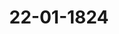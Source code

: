 ---  
schema: default  
title: 22-01-1824  
organization: Team Charlie  
notes: "<p>Description</p><p>Zweite Sitzung.

Geschehen, Frankfurt den 22. Januar 1824.

In Gegenwart

aller in der ersten Sitzung Anwesenden.

</p><p>§.18</p><p>Forderungen an die ehemalige Reichs-Operationscasse.

(24. Sitz. §. 171 v. J. 1823.)

Daiern. Seine Königliche Majestät von Baiern tragen kein Bedenken, Allerhöchstihre

volle Zustimmung zu sämmtlichen Anträgen des am 12. April 1821 (Protokoll der 17.

Sitzung, §. 104) erstatteten Commissionsgutachtens, die Befriedigung der Privatgläubiger

der ehemaligen Reichs-Operationscasse betreffend, erklaͤren zu lassen, mit dem Beisatze jedoch,

daß Allerhöchstdieselben, nach gehöriger Liquidation und Richtigstellung jener Forderungen

in quali et quanto, Sich vorbehalten, den gemäß der Matrikel auf Baiern fallenden

Beitrag vorzugsweise zur Befriedigung derjenigen Gläubiger verwenden zu lassen, welche

Königliche Unterthanen sind.

Würtemberg. Die Königlich-Würtembergische Bundestagsgesandtschaft ist beauf

tragt, über die unterm 12. April 1821 gemachten Anträge der für Begutachtung der Recla

mationen der Privatgläubiger der ehemaligen Reichs-Operationscasse niedergesetzten Com

mission, nachstehende Erklärung abzugeben:

I) Den ersten Antrag der Commission betreffend, « wonach durch den zu fassenden Be

schluß ausgesprochen werden soll, daß ausser den bereits bekannten und bis dahin noch an

gemeldet werdenden Forderungen keine weitern mehr angenommen werden », findet man keinen

Anstand, beizutreten, indem man dabei von der Ansicht ausgeht, daß eines Theils, ausser

den in den Oesterreichischen Verzeichnissen enthaltenen und seit 1816 nach und nach bei

der Bundesversammlung angemeldeten Posten, keine bedeutenden Forderungen ruͤckstäͤndi

werden, andern Theils aber nothwendig eine Grenze derselben gesetzt und ihre Uebersi

geben seyn muß, ehe die Billigkeitsruͤcksichten bemessen werden koͤnnen, welche mar

Seiten des Bundes eintreten lassen will.

II) Eben so findet man den zweiten Antrag, welcher die Herstellung eines Liqui

quali et quanto, nach Anleitung der im Commissionsvortrage entwickelten Grundsätz

trifft, und wonach nur solche Forderungen zur Berücksichtigung für geeignet erkannt

den können, deren rechtliche Begründung als Schuld der Reichs-Operationscasse gen

dargelegt werden kann, durchaus angemessen.

In den Fällen, wo zwar Bescheinigungen für die geschehenen Leistungen von

legitimirt gewesenen Personen vorliegen, diese Bescheinigungen aber nicht ausdrückli

Rechnung der Reichs-Operationscasse ausgestellt sind, dürfte es die Sache der Glä

seyn, den Beweis über die Verwendung der Leistung für die Reichs-Operationsca

führen, wonach alsdann dem rechtlichen Ermessen der aufzustellenden Liquidations

mission das Erkenntniß über den geführten Beweis zu überlassen wäre.

Bei dem Liquidations-Verfahren selbst, dürften folgende Bemerkungen insbesond

berücksichtigen seyn:

1) Da jeder Reichsstand zu vollständiger Ausrüstung und Erhaltung seines C

gents, jeder Kreis aber zu Besorgung aller Bedürfnisse des Kreiscorps verbunden

(Commissionsbericht §. 6), gleichwohl aber Fälle vorkommen, in welchen, wegen ?

lichkeit oder anderer Ursachen, einstweilige Anweisungen auf die Reichs-Operatior

ertheilt wurden (vid. §. 10); so erscheint es als nothwendig, daß bei dem Liquida

Verfahren besonders darauf gesehen werde, daß dergleichen Posten entweder sofort als

welche den betreffenden einzelnen Staaten und Kreisgliedern obliegen, ausgeschieden, oder

zu besonderer Beschlußnahme der Bundesversammlung über die Frage bezeichnet werd

ob die dabei etwa zu treffenden Rücksichten hinreichend, um von einer solchen

weisung zu abstrahiren?

2) wird vorausgesetzt, daß, im Sinne des §. 13 des Commissionsvortrags, nich

überhaupt keine solche (wenn auch gleich bescheinigte) Forderungen hieher gehören, die

durch Befriedigung gemeinsamer Reichsbedürfnisse entstanden, sondern daß insbese

auch diejenigen Forderungen werden ausgeschieden werden, deren Veranlassungen sie

Kriegsschäden darstellen, und in dieser Eigenschaft den betreffenden Gemeinden oder

vinzen zur Last fallen.

3) In so fern zu Anweisungen auf die Reichs-Operationscasse zunächst nur der

mandirende Reichs-General-Feldmarschall autorisirt war, das Reichs-General-K

Commissariat aber, die Rechnung über die Verwendung der Gelder führte, wird es zur Un

terstützung des Liquidations=Verfahrens angemessen seyn, den Kaiserlich=Oesterreichischen Hof

um Mittheilung der Vorschriften zu ersuchen, welche sowohl in Ansehung der zu Anwei

sungen auf die Reichs-Operationscasse etwa noch, ausser dem Oberfeldherrn, legitimirt

gewesenen Personen des Commissäriats, als in Ansehung der Form bestanden, in welcher

Anweisungen und Bescheinigungen einer für Rechnung der Reichs-Operationscasse geschehe

nen Leistung zu ertheilen waren, um volle Glaubwürdigkeit zu haben.

III) So viel den dritten Antrag betrifft, welcher eine Beschränkung der zu befriedigenden

Privatforderungen auf das Capital, mit Ausschluß einer Zinsberechnung, und zwar

a) Bezahlung des vollen Capitalsbetrags, bei Forderungen, welche sich noch in erster

3

Hand befinden;

b) bei abgetretenen Forderungen, die Bezahlung des vom Cessionar vergüteten Werths

beabsichtigt; so tritt die Königliche Bundestagsgesandtschaft demselben, unter Vorausse

tzung gleicher Geneigtheit der übrigen Bundesstaaten und einer vorgängigen

genauen Liquidation der Forderungen, vorläufig bei, behält sich jedoch die definitive

Erklärung ihres allerhöchsten Hofes bis nach genauer Kenntniß der Summe der liquidirten

und qualificirten Forderungen vor.

IV) Den vierten Commissionsantrag wegen der Zahlungs-Modalitäten betreffend, so

hegt die Königlich=Würtembergische Regierung die Ansicht, daß, da in den vorläufigen Be

schlüssen der Bundesversammlung nur eine billige Berücksichtigung dieser Privatforderungen,

aber keineswegs die Anerkennung einer rechtlichen Verbindlichkeit zu Deckung des Deficits

der Reichs=Operationscasse ausgesprochen worden ist, jedem Bundesstaate überlassen werden

möge, nach vorangegangener Liquidation, nur diejenigen Forderungen, in der durch den

Commissionsvortrag angezeigten Art, zu befriedigen, welche seinen eigenen Unterthanen zustehen.

V) Dem, §. 19 des Commissionsvortrags gemachten Antrage, der Aufstellung einer

eigenen Liquidations-Commission, hat die Königliche Gesandtschaft beizustimmen, und dürfte

die Zusammensetzung derselben, wenn man sich darüber nicht sofort vereinigen könnte, einem

weitern Bundestagsbeschlusse vorzubehalten seyn; die Kosten derselben würden nach der Bun

desmatrikel getragen werden müssen, da es sich hierbei von Ausmittlung einer, gegen alle

Bundesglieder gemachten Forderung handelt.

Dänemark, wegen Holstein und Lauenburg Der Königliche Gesandte ist an

gewiesen, den Anträgen des in der 17. Sitzung v. J. 1821 erstatteten Commissionsgut

achtens dahin beizutreten, daß zwar beschlußmäsig von einer im strengen Rechte begründeten

Uebernahme der Forderungen die Rede nicht seyn könne, durch eine zu ernennende Liqui

dations=Comniission dennoch ein Liquidum festgestellt, und hierüber Bericht an die hohe

Versammlung erstattet werde, worauf in Hinsicht der Modalitäten der Zahlung w

Abstimmungen erfolgen würden.

Braunschweig und Nassau: tritt der Königlich-Hannöverischen Abstimmur

der 24. Sitzung vom 11. Dec. 1823, §. 171, bei.

Hohenzollern, Liechtenstein, Reuß, Schaumburg-Lippe, Lippe

Waldeck. In Betreff der Forderungen an die ehemalige Reichs-Operationscasse,

meine Durchlauchtigsten Committenten, unter Beziehung auf Ihr im Jahre 1820 (S.

abgegebenes Votum, dem Commissionsantrage (1821 §. 104) in so fern bei, als man,

einer noch vorzunehmenden genaueren Aussonderung der Forderungen, nur solche zu

billigen Entschädigung geeignet erkennet, welche als wirkliche Schulden der Reichs-Op

onscasse unwidersprochen werden anerkannt werden, so daß also sodann erst zur defin

Beschliessung vorzuschreiten wäre, da die Resultate jener Ausscheidung nach Ursprung

Beschaffenheit der einzelnen Forderungen die weitere Anleitung für die Concurrenz zu

Entschädigung geben werden.

Als eine Abfindung der Gläubiger ex aequo et bono glaubt man aber es nich

trachten zu können, daß ihnen das volle Capital zu bezahlen, und nur ihre Verzichtlei

auf die Zinsen anzunehmen sey; und werden meine Durchlauchtigsten Fürsten Sich nur

dann, wenn das Capital selbst ad liquidum gebracht und demnächst sein Betrag bede

herabgesetzt worden ist, zu einem Zahlungsbeitrage verstehen.

Hinsichtlich der von der Commission vorgeschlagenen Modalitäten zur Erleichte

der Zahlung, halten es meine Durchlauchtigsten Committenten, unter Voraussetzung

genauen Liquidation und sorgfältigen Ausscheidung jener Forderungen, welche sich wir

nach Maaßgabe ihrer Begründung, zur Zahlung nach der Matrikel eignen, für sehrz

mäsig, daß die Befriedigung der Forderungen nicht auf einmal beliebt, sondern auf me

Termine, und zwar auf wenigstens drei, in einem Zeitraum von fünf Jahren zu ver

lende Raten, angeordnet werden möchte.

</p><p>§.19</p><p>Gesuche mehrerer bei der Regulirung der Angelegenheiten des au

lösten Königreichs Westphalen betheiligten Personen betr.

(23. Sitz. §. 164 v. J. 1823.)

Der Königlich=Sächsische Bundestagsgesandte, Herr von Carlon

erstattet folgenden Vortrag über die Gesuche mehrerer bei Regulirung der Angelegenh

des aufgelösten Königreichs Westphalen betheiligten Personen.

Seit dem Jahre 1819 sind bei der hohen Bundesversammlung Reclamationen mehre

rer bei Regulirung der Angelegenheiten des aufgelösten Königreichs Westphalen betheiligten

Personen eingegangen, welche bisher darum nicht in Vortrag gebracht werden konnten, weil

zuvörderst ein allgemeiner Gesichtspunct festgestellt werden mußte, wonach dergleichen An

sprüche zu beurtheilen waren.

Der Bundesbeschluß in der 23. Sitzung vom 4. December 1823 (§. 164 des Prot.)

hat diesem Hindernisse abgeholfen.

Indem nun obige Reclamationen jetzt in Vortrag gebracht werden, wird es zum

Zwecke ausreichend seyn, nur summarisch anzugeben, was selbige betreffen und in ihnen gebe

ten worden sey.

1) Reclamation des Generalmajors von Uslar, Num. 14 des Einr. Prot.

von 1819.

Der Generalmajor von Uslar in Brüssel, aus Hildesheim gebürtig, trat 1780 in Hol

ländische Kriegsdienste und stieg daselbst 1805 bis zu der Stelle eines Brigadiers. 1808

wurde er, zufolge einer zwischen Westphalen und Holland geschlossenen Convention, durch

einen, die Vermögensconfiscation androhenden, öffentlichen Aufruf genöthigt, in Westphäli

sche Dienste zu treten. Hier erhielt er die Stelle eines Generalmajors; allein schon nach

13 Monaten wurde er auf Ansuchen mit 2400 Franken Pension entlassen.

Seit der Auflösung des Königreichs Westphalen wurde diese Pension nicht mehr be

zahlt. Sein Gesuch bei der Königlich-Niederländischen Regierung um Wiederanstellung,

blieb unbeantwortet, und sein eben da angebrachtes Gesuch um Erneuerung seiner Pension,

wurde, weil er seit 1808 in auswärtigem Dienst gewesen sey, abgewiesen.

Nun glaubte er, sich dahin wenden zu müssen, wo er zuletzt gedient und die Pen

sion erhalten habe. Da aber dieser Staat jetzt unter Mehrere getheilt ist, so bat er die

hohe Bundesversammlung: « auszumitteln, ob er gerechten Anspruch auf die Erneuerung sei

ner verlornen Pension habe und durch welchen Deutschen Staat deren Auszahlung zu ge

nehmigen sey?»

2) Reclamation des vormaligen Westphälischen Staatsraths-Auditor

Müller, Num. 69 des Einr. Prot. v. 1820 u. 33 v. 1821.

Der Staatsraths=Auditor Müller, zu Aerzen bei Pyrmont, wurde 1812 als Cassier

des Ordens der Westphälischen Krone mit 5000 Franken Gehalt angestellt, versah auch

diese Stelle und bezog seinen Gehalt bis zur Auflösung des Königreichs Westphalen.

Von den drei Ordensbeamten wurde einer im Königlich-Hannöverischen, und der an

dere, im Kurhessischen Dienste angestellt; der Reclamant suchte also bei der Koͤniglich

Preussischen Regierung um Anstellung und Auszahlung seines vorherigen Gehalts, von

der Sistirung desselben, als Wartegeld an.

Dieses Gesuch hielt er darum für begründet, weil jeder der beiden übrigen bethei

Staaten schon einen Ordensbeamten übernommen habe, zwei Drittheile der Orde

künfte aus jetzt Preussischen Provinzen bezogen worden, und überhaupt zwei Dritthei

Königreichs Westphalen an Preussen gekommen seyen. Allein, er wurde wiederholt m

nem Anstellungsgesuche, weil Andere mehr Anspruch auf Anstellung hätten, abgew

und mit dem Gesuche um Zahlung seines vorigen Gehalts, auf die künftige Regulirun

Westphälischen Angelegenheiten zwischen den betheiligten Staaten verwiesen.

Daher bat er die hohe Bundesversammlung: « eine Ausgleichung auf gütlichem

zu versuchen, und wenn diese ohne Erfolg bleibe, auch Preussen sich nicht allein für

dig erklären sollte, nach der Bestimmung des 30. Art. der Wiener Schlußacte, die

scheidung durch ein Austrägalgericht zu veranlassen».

3) Reclamation des Handelshauses Finkenstein und Comp. in P

heim, Num. 82 des Einr. Prot. von 1821, 134 von 1822 u. 92 von 1

Das Handelshaus Finkenstein und Comp. zu Pforzheim schloß unterm 1. Juli

mit der Königlich-Westphälischen Pulver- und Salpeter-Direction in Cassel einen Con

wonach dasselbe übernahm, 400 metrische Centner doppelt geläuterten Salpeter in

gleichen Quantitäten, am 1. September, 1. October, 1. November und 1. Dece

1813, kostenfrei zu liefern, dagegen aber versprochen wurde, den Centner mit 285 Fr

zu bezahlen und die Zahlung jeder Lieferung, drei Monate nach dem Empfange, :

Procent gesetzlichem Abzuge baar zu leisten. Hierauf wurden im September und O

549 Kiliogramm einfach geläuterter und 21,022 Kiliogramm doppelt geläuterter Sa

in Cassel abgeliefert, jedoch bei der bald nachher erfolgten Auflösung des Königreichs

phalen nicht bezahlt. Da indessen von jener Lieferung 17,034 Kiliogramm doppelt

terter Salpeter in den wieder an Hannover gekommenen Harzbergwerken zu Sprengp

verwendet worden waren, so leistete die Königlich-Hannöverische Regierung dafür die

zahlung sammt Zinsen. Der Rest, an 3,988 Kiliogramm doppelt und 549 Kiliogi

einfach geläuterter Salpeter, 12,628 Franken 50 Cent. am Werth, war in Cassel zu

geblieben, und als die Reclamanten bei der Kurhessischen Regierung baten, selbigen z

zahlen oder zurückzugeben, so wurde ihnen solches wiederholt abgeschlagen, auch ers

auf eine Verwendung des Großherzoglich-Badischen Ministerii eine ablehnende Antr

indem die Reclamanten sich entweder bei einer etwaigen Auseinandersetzung des Wes

lischen Schuldenwesens melden, oder an die mit ihnen contrahirende Behörde we

könnten.

Die Reclamanten begründen ihr Anführen durch beglaubte Abschriften der betreffenden

Urkunden, bemerken, daß ein Theil jenes Salpeters auf Kurhessische Rechnung wieder ver

kauft worden sey, und bitten die hohe Bundesversammlung: ' die verfassungsmäsige Ver

mittlung dahin eintreten zu lassen, daß die Kurhessische Regierung zur Bezahlung ih

rer, 3215 Rthlr. 14 Gr. in schwerem Gelde betragende Forderung, nebst Verzugszin

sen vom 1. December 1813 an, vermocht, oder wenigstens die Bestimmung, welcher

der betheiligten Staaten selbige leisten müsse, gütlich getroffen, äussersten Falls aber eine

Entschädigung durch ein Austrägalgericht eingeleitet werde».

4) Reclamation des vormaligen Königlich-Westphälischen Rotars

Wisliceny, Num. 36 u. 88 des Einr. Prot. von 1821.

Der Land= und Stadtgerichts=Secretär Wisliceny in Nordhausen führt an: Durch

ein Gesetz vom 17. Februar 1809, sey im Königreiche Westphalen das Notariatsinstitut

begründet und sowohl in diesem, als in einem fernern Gesetze vom 2. März 1812 fest

gesetzt worden, däß die Notarien dem Staate eine Caution, theils mit Grundstücken,

theils mit dazu geeigneten Papieren, theils mit baarem Gelde, welches an die Reichsschul

den=Tilgungscasse abzuliefern sey, zu 4 und resp. 5 pCt. zinsbar zu bestellen, jedoch diese

Caution mit dem Aufhören des Notariatsamtes, gegen Ablieferung der Notariatsregister und

Repertorien, zurück zu empfangen hätten.

Nach Auflösung des Königreichs Westphalen sey jenes Institut wieder aufgehoben und

die Ablieferung der öffentlichen Scripturen der Notarien verfügt worden. Diejenigen,

welche ihre Caution in Grundstücken bestellt hätten, seyen von der Cautionslast befreit

worden, denen aber, welche Papiere oder Baarschaft eingesetzt hätten, habe man bisher ihre

Caution weder zurückgegeben, noch verzinst.

Er sey im Canton Lamspringe, in dem Fürstenthume Hildesheim, als Notar ange

stellt gewesen, habe, zufolge Cautionsdocuments vom 1. März 1813, 1000 Franken Amts

caution zu 5 Procent zinsbar an den Staatsschatz bestellt, seine Notariatsregister und

Repertorien an die Königlich-Hannöverische Behörde ausgeliefert, jedoch seine Caution

und deren Zinsen vom 1. Januar 1813 nicht erhalten, und die Königlich-Hannöverische

Regierung habe sich auf deren Zahlung bis jetzt nicht eingelassen.

Er bat demnach die hohe Bundesversammlung um Verwendung zu Erlangung sei

nes Rechts.

Der Reclamant glaubt, daß hier der 29. Art. der Wiener Schlußacte eintrete, und

wegen der von der Königlich-Hannöverischen Regierung gehemmten Rechtspflege einzuschreiten

sey, hat aber nicht bemerkt, daß von seiner Seite bereits ein Schritt geschehen sey, um

seine Befriedigung auf dem administrativen oder rechtlichen Wege zu erlangen.

5) Reclamation des vormaligen Königlich-Westphälischen Not

Rohrmann, Num 32 und 128 des Einr. Prot. von 1822.

Rohrmann, aus Mainz, Licentiat der Rechte, seit 1805 Advocat in Kurhessen

jetzt Fürstlich=Löwenstein=Rosenbergischer Amtsactuar, in Kleinheubach, war Westphäli

Cantonsnotar in Amöneburg, später in Neustadt, im Districte Marburg, und hatt

dieser Eigenschaft an den Westphälischen Staatsschatz eine baare Caution von 750 Fr

5 Procent zinsbar bestellt.

Da er nach Auflösung des Königreichs Westphalen seine Notariatstelle verlor, so

er bei der Kurfürstlich=Hessischen Regierung um anderweite Anstellung und Rückgabe si

Caution, konnte aber dazu nicht gelangen. Nun bat er bereits 1818 die hohe Bur

versammlung, Seine Königliche Hoheit den Kurfürsten zu vermögen, daß er ihm

Caution, nebst den seit dem Juli 1813 davon rückständigen Zinsen, salvo regressu co

quemcunque, auszahlen lasse.

Bei dem damaligen Vortrage seiner Reclamation, in der 29. Sitzung vom 12. Al

1819, §. 179, wurde von dem Gesichtspuncte ausgegangen, daß, da die Caution dem ?

phälischen Staate geleistet und in den Staatsschatz gezahlt worden sey, in Fällen, wi

Rückzahlung überhaupt verlangt werden dürfe, nicht ein einzelner der Staaten, welcher

vinzen des ehemaligen Königreichs Westphalen besitze, sondern vielmehr alle diese Ste

in Anspruch zu nehmen seyen. Daher wurde beschlossen, die gegen Seine Königliche Hr

den Kurfürsten von Hessen, erhobene Beschwerde abzuweisen, dagegen aber die vier be

ligten Regierungen zu ersuchen, auch die Forderungen der Westphälischen Cautionärs

gleichen und reguliren zu lassen.

Späterhin wiederholte Rohrmann bei dieser hohen Versammlung sein Gesuch um?

zahlung seiner Caution sammt Zinsen, und bat zugleich, sich für seine anderweite

messene Anstellung in Kurhessen, namentlich als Justizbeamter, zu verwenden.

6) Reclamation des Postdirectors Menneke, Rum. 73 von 1823.

Menneke, aus Hildesheim, jetzt in Heiligenstadt, führt an: Er sey als Preussi

Staatsdiener, in Folge des Tilsiter Friedens, an Westphalen gekommen und hier zuletzt 1

Postdirector in Hersfeld geworden. Im zweiten Quartale 1814 habe die Kurhessische

gierung ihn, als einen Nichteingebohrnen, entlassen, er sey daher dienstlos in sein Vater

Hildesheim zurückgekehrt und habe hier, durch Verwendung der Königlich-Preussischen

gierung, von der Königlich-Hannöverischen, anfangs 500 Rthlr. Unterstützung und na

600 Rthlr. Pension erhalten.

Nach einer vom Herrn Staatscanzler Fürsten von Hardenberg 1819 ihm erthe

Resolution, sey die Kurhessische Regierung verbunden, ihn für seine entzogene Stelle,

Zurechnung der von Hannover bewilligten Pension, zu entschädigen, allein seine Gesuche

bei dieser Regierung seyen ohne Erfolg geblieben. Seine dießfallsige Entschädigungsforderung

berechnet er speciell auf 233 Rthlr. 8 Gr. jährlich.

Ferner führt er an: Er habe dem Westphälischen Staate 3,000 Fr. Dienstcaution

in einer damals Westphälischen, vordem Preussischen Staatsobligation lit. F. 108 bestellt.

Diese Obligation habe sich im Deposito der Präfectur Marburg befunden und sey an die

Kurhessische General-Postinspection in Cassel abgeliefert worden, welche deren Umschreibung

in einen Königlich-Preussischen Staatsschuldschein bewirkt habe. Obige Caution und die

seit 1812 davon rückständigen Zinsen, habe er, aller Solicitationen ungeachtet, noch nicht

zurückerhalten können. Auf sein bei der Königlich-Preussischen Regierung angebrachtes Ge

such um Verwendung bei der Kurhessischen, sey er bereits im September 1822 beschieden

worden, daß zuvörderst das Resultat der commissarischen Verhandlungen wegen Regulirung

der Ansprüche an das Königreich Westphalen abzuwarten sey.

Der Reclamant bittet die hohe Bundesversammlung, die endliche gerechte Erledigung

seiner Ansprüche zu bewirken.

Gutachten.

Alle obige Reclamationen betreffen Ansprüche auf Wiederanstellung im Staatsdienste,

Rückgabe bestellter Cautionen, oder Leistung contractmäsiger Zahlungen, welche von dem

aufgelösten Königreiche Westphalen herrühren, gehören also in die Classe derer, worüber

in der 23. Sitzung vom 4. December 1823, §. 164, bereits ein Beschluß gefaßt worden ist.

Dieser Beschluß lautet:

« Die Angelegenheit der Gläubiger des Westphälischen Staatsschatzes, und der von der

-Westphälischen Regierung contrahirten Staatsschuld, ferner derjenigen, welche dieser Regierung

-Cautionen geleistet haben, und derer, welche auf Versorgung oder Pension Anspruch haben,

sist in ihrer dermaligen Lage zu einer auf den 29. Art. der Wiener Schlußacte zu begrün

sdenden Einwirkung der Bundesversammlung nicht geeignet; indeß unterläßt die Bundesver

esammlung nicht, durch die betreffenden Gesandtschaften die betheiligten Regierungen zur

a möglichsten Beschleunigung der Verhandlungen der für diesen Zweck in Berlin vereinigten

« Commission vertrauenspoll einzuladen ».

Der Referent hat also jetzt dahin anzutragen:

1) daß die Reclamanten auf diesen Beschluß verwiesen werden, und

2) daß daher selbiger, dem Generalmajor von Uslar, in Brüssel, dem hiesigen Rechts

anwalt Dr. Hiepe, für den vormaligen Westphälischen Staatsraths-Auditor Müller, in

Aerzen bei Pyrmont, dem hiesigen Rechtsanwalt Dr. Ehrmann, für das Handelshaus

Finkenstein und Comp. in Pforzheim, dem Land- und Stadtgerichts-Secretär Wislicen

Rordhausen, dem hiesigen Handelsmann Bodmon, für den Amtsactuar Rohrmani

Kleinheubach, und dem vormaligen Westphälischen Postdirector Menneke, in Heiligen

zur Nachachtung abschriftlich zugefertigt werde.

Hierauf wurde, unter einhelliger Zustimmung zu dem Gutachten und Antrage des

tragenden Herrn Gesandten

-beschlossen:

1) daß die Reclamanten auf den in der 23. Sitzung vom 4. December 1823, §.

gefaßten Beschluß verwiesen werden, und

2) daß daher selbiger jedem der Reclamanten, entweder durch seinen hier bes.

Anwalt, oder jenen, welche keinen benannt hätten, durch die betreffende Bundestagsge

schaft, welche um gefaͤllige Uebernahme dessen ersucht werde, zur Nachachtung abschi

zuzufertigen sey.

</p><p>§.20</p><p>Gesuch der Kurhessischen Posthalter Dickmeyer, Werpup und Beckm

in Alverdissen, um Bezahlung rückständiger Postfuhrgelder.

Ebenderselbe trägt das Gesuch der Kurhessischen Posthalter Dickmeyer, X

und Beckmann, in Alverdissen, um Bezahlung rückständiger Postfuhrgelder vor (Einr.

Num. 8 v. J. 1819 und 23 v. J. 1821), und äussert, nach vollständig mitgetheiltem I

dieser Reclamation, sein Gutachten dahin:

Die Rückstandsforderung der Reclamanten zerfällt in zwei, nach ganz verschi

rechtlichen Gesichtspuncten zu beurtheilende Theile

1) in denjenigen, welcher vor der Auflösung des Königreichs Westphalen, und

2) in den, welcher seit der Auflösung desselben erwachsen ist.

1) Jener Theil begründet einen Anspruch an den aufgelösten Staat, dessen Land

unter die Königlich-Preussische, Königlich-Hannöverische, Kurhessische und Herz

Braunschweigische Regierung getheilt sind.

Nach der Erklärung der Königlich-Preussischen Gesandtschaft in der 23. Sitzung

4. December 1823 (§. 164 des Protokolls), ist bereits seit dem Juni 1821 eine in Berl

sammelte Commission der betheiligten Regierungen beschäftigt, die den verschiedenen L

theilen dieses vormaligen Reichs gemeinschaftlichen Interessen zu sondern und zu regulirei

von selbiger zu erwarten, daß sie nicht nur die Grundsätze der gemeinschaftlichen ?

andersetzung feststellen und die Wege, wie solche in Beziehung auf die einzelnen F.

Ausführung zu bringen seyen, verabreden, sondern auch eine Vereinigung darüber, welche

Gattungen der Reclamationen überhaupt zu berücksichtigen und auf welche Weise letztere

zu befriedigen seyn möchten, vermitteln werde.

Da nun vorauszusehen ist, daß hierbei auch diejenige Classe der Forderungen an das

Königreich Westphalen werde berücksichtigt werden, zu welchen die während der West

phälischen Regierung erwachsene Rückstandsforderung der dermaligen Reclamanten gehört,

und die hohe Bundesversammlung erst neuerlich, mittelst Beschlusses in eben dieser Sitzung,

die betheiligten Regierungen durch ihre Gesandtschaften zu möglichster Beschleunigung der

Verhandlungen der Commission eingeladen hat; so dürfte für jetzt der Erfolg dieser Ver

handlungen abzuwarten seyn.

2) Anders verhält es sich dagegen mit demjenigen Theile der Rückstandsforderung, welcher

erst seit der Auflösung des Königreichs Westphalen erwuchs. Mit dem im October und

November 1813 erfolgten Eindringen der gegen Frankreich fechtenden Heere in die zu dem

Westphälischen Reiche gehörigen Provinzen, erlosch selbiges allmählig, indem diese Pro

vinzen, so wie sie erobert wurden, derjenigen Regierung wieder zufielen, welche sie vorhin

besessen hatte.

Der Postdienst also, welchen die Reclamanten leisteten, seit Hameln erobert wurde,

wurde nicht mehr der Westphälischen Regierung, sondern denjenigen geleistet, welche seitdem

und bis Ende Januar 1814 die Vortheile des von Hameln über Alverdissen gehenden

Bielefelder Postcourses genossen.

Welche Regierungen dieß seyen? schien bisher zweifelhaft. Die Reclamanten haben sich

zu Erlangung ihres Rückstandes an die Königlich-Preussische, Königlich-Hannöverische,

und Kurfürstlich=Hessische gewendet, keine hat die Verität desselben bezweifelt, aber auch

keine sich zu dessen Bezahlung für verbunden erachtet, vielmehr wurden die Reclamanten

damit noch an eine vierte Regierung, die Fürstlich-Lippe-Detmoldische, als die ihres Landes,

verwiesen.

Hier tritt also der Fall des 30. Art. der Wiener Schlußacte ein, wo die hohe Bun

desversammlung eine Ausgleichung zu versuchen und nach Befinden die rechtliche Entscheidung

der streitigen Vorfrage durch eine Austrägalinstanz zu veranlassen haben würde.

Da jedoch ungewiß ist, theils, ob durch die an obige höchste Regierungen gerichteten

Gesuche der Reclamanten die Bewandniß des Anspruchs in ihr gehöriges Licht gesetzt worden

sey, theils, welche Regierungen es seyen, die, weil sie die Vortheile des Bielefelder Post

courses über Hameln seit der Auflösung des Königreichs Westphalen bis zu Ende des

Januar 1814 genossen haben, hier als betheiligt angesehen werden können? übrigens der

geringe Betrag der Rückstandsforderung auf diese Zeit hoffen läßt, daß deren Befriedigung

vielleicht erfolgen werde, ohne erst ein Verfahren nach jenem Artikel der Schlußa

veranlassen; so scheint angemessen, sich zuvörderst die nöthige Auskunft von dem Kön

Hannöverischen Gouvernement, als Besitzer von Hameln, zu erbitten.

Der Referent trägt daher dahin an:

1) die Reclamanten zu bescheiden, daß wegen deßjenigen Theils ihrer Rückst

forderung, welcher vor der Auflösung des Königreichs Westphalen erwachsen ist, fü

das Resultat der in Berlin gepflogenen commissarischen Verhandlungen über die Regul

der den verschiedenen Landestheilen dieses aufgelösten Reichs gemeinschaftlichen Int

abzuwarten sey;

2) den Königlich-Hannöverischen Herrn Bundestagsgesandten zu ersuchen, daß ei

allerhöchste Regierung von der Bewandniß der Rückstandsforderung der Reclamanten

den von ihnen seit der Auflösung des Königreichs Westphalen bis zu Ende Januar

auf den Stationen Hameln und Alverdissen geleisteten Postdienst, in Kenntniß setze

darüber Auskunft sich erbitte und mittheile, welche Regierungen in dieser Zeit die Vo

des über Hameln und Alverdissen gegangenen Bielefelder Postcourses genossen haben

3) von dem gefaßten Beschlusse dem Bevollmächtigten der Reclamanten, Pr

Dr. Herling allhier, Nachricht zu geben.

Hierauf wurde, nach dem Antrage des Herrn Referenten,

beschlossen:

1) den Reclamanten zu eröffnen, daß wegen deßjenigen Theils ihrer Rückstande

rung, welcher vor der Auflösung des Königreichs Westphalen erwachsen ist, für jet

Resultat der in Berlin gepflogenen commissarischen Verhandlungen über die Regu

der den verschiedenen Landestheilen dieses aufgelösten Staates gemeinschaftlichen Int

abzuwarten sey

2) den Königlich-Hannöverischen Herrn Bundestagsgesandten zu ersuchen, daß ei

allerhöchste Regierung von der Bewandniß der Rückstandsforderung der Reclamanten

den von ihnen seit der Auflösung des Königreichs Westphalen bis zu Ende Januar

auf den Stationen Hameln und Alverdissen geleisteten Postdienst, in Kenntniß setze

darüber Auskunft sich erbitte und mittheile, welche Regierungen in dieser Zeit die Vo

des über Hameln und Alverdissen gegangenen Bielefelder Postcourses genossen haben

3) von diesem Beschlusse dem Bevollmächtigten der Reclamanten, Professor Dr. H

allhier, Nachricht zu geben.

</p><p>§.21</p><p>Forderung des Mayer Auerbach in Carlsruhe, wegen dem vormaligen

General=Gouvernement Frankfurt gelieferter Gewehre.

Derselbe Herr Gesandte erstattet Vortrag auf die (Zahl 32 des Einreichungs

Protokolls von 1823 angeführte) Eingabe des Mayer Auerbach zu Carlsruhe, in Betreff

einer Forderung für die im Jahre 1814 dem vormaligen General-Gouvernement Frankfurt

gelieferte Gewehre, worin derselbe, auf den Grund des Artikels 30 der Wiener Schlußacte,

bittet:

die hohe Bundesversammlung möge den Zusammentritt der früher zur Auseinander

setzung der Verhältnisse des vormaligen Großherzogthums Frankfurt bestandenen Com

mission gesetzmäsig anordnen, und sodann gerechtest bestimmen, daß seine Forderung

mit 2,376 Fl. 30 Kr. sammt laufenden 6% Zinsen, vom Tage der entstandenen

Forderung an, in Bälde bezahlt werde.

Nachdem der Herr Referent den Inhalt dieser Vorstellung mitgetheilt hatte, äusserte

derselbe sein Gutachten dahin:

Der Reclamant habe nicht beigebracht, daß er wirklich eine Rückstandsforderung habe,

denn der zu Begründung derselben eingereichte Contract besage nur, daß und unter welchen

Bedingungen eine Lieferung habe statt finden sollen, nicht aber, daß sie wirklich statt ge

funden habe, und daß bei Bezahlung derselben ein Rückstand verblieben sey.

Eben so sey noch zweifelhaft, gegen wen eigentlich die Forderung jetzt geltend ge

macht werde? ob gegen diejenigen Regierungen, welche die Schulden des im Jahre 1814

bestandenen General=Gouvernements Frankfurt, auf dessen Anordnung der Contract geschlossen

worden, gemeinschaftlich zu vertreten hätten, oder gegen die Inhaber der das vormalige

Großherzogthum Frankfurt constituirenden Lande, welche zu Auseinandersetzung der Ange

legenheiten dieses aufgelösten Staates eine gemeinschaftliche Commission bestellt, oder aus

schliessend gegen die freie Stadt Frankfurt, welche in der über die Cession der Forderung an

den jetzigen Reclamanten ausgestellten Urkunde als die alleinige Schuldnerin benannt werde?

Da indeß der Reclamant selbst seine Forderung als eine solche betrachte, deren Be

friedigung durch Hülfe der zur Auseinandersetzung der Verhältnisse des vormaligen Groß

herzogthums Frankfurt bestellten Commission zu erwarten sey, hierbei von der unrichtigen

Voraussetzung ausgehe, daß diese Commission nicht mehr bestehe, und daher sein Gesuch

dahin richte, deren Wiederzusammentritt zu veranlassen; so trage der Referent dahin an

selbigen zu bescheiden, daß obige Commission noch hier in Wirksamkeit sey und er sich daher

wegen seiner Forderung ferner an dieselbe zu wenden habe.

Hierauf wurde, unter allgemeiner Zustimmung zu dem Antrage des Herrn Ref

beschlossen:

daß, da die zur Ausgleichung der Central-Lasten des vormaligen Großherzo

Frankfurt niedergesetzte Commission in Wirksamkeit sey, der Reclamant sich mit sein

derung vordersamst noch an dieselbe zu wenden habe.



</p><p>§.22</p><p>Vortrag der am 9. Mai 1822 gewählten Eingaben-Commission übe

bis zum 12. Juli 1823 fortgesetzte Geschäftsführung.

(12. Sitz. §. 84 v. J. 1823.)

Die am 9. Mai 1822 gewählte und am 5. Mai 1823 ergänzte Bundestags

mission zum Vortrage der Privateingaben trägt vor:

Sie habe, der am 19. April 1819 angenommenen Geschäftsordnung für die Bund

Commissionen §. 2. 4. gemäß, bereits am 5. Mai 1823 (§. 84) über ihre Geschäftsf

bis zum 1. ej. Rechenschaft abgelegt, und setze selbige nunmehr bis zum heutigen Tag

Sie überreiche daher ihr Vortragsverzeichniß, woraus sich ergebe,

daß am 1. Mai 1823, 54 Vortragsrückstände vorhanden gewesen;

daß seitdem 24 neue Sachen an selbige abgegeben worden seyen;

daß von diesen 78 ältern und neuern Sachen, 62 bis heute vorgetragen, und

daß mithin 16 noch nicht in Vortrag gebracht worden seyen.

Von diesen 16 Sachen seyen bereits 7, welche die Reclamationen der Rüpf

Erben und des ehemaligen Mainzer Domcapitels beträfen, von der Commission be

und in Umlauf gesetzt worden, bei den übrigen 9 aber hätten bisher dem Vortrage noch

dere, der hohen Versammlung speciell angezeigte Hindernisse entgegen gestanden.

Das übergebene Verzeichniß wurde diesem Protokolle unter Zahl 2 beigefügt und

Druck loco dictaturae beschlossen.



</p><p>§.23</p><p>Entschädigung und Remuneration des K. K. Rechnungsofficial §

für Reiseauslagen und Bemühungen bei einem die reichskan

gerichtliche Sustentationscasse betreffenden Auftrage in We

im Jahre 1818.

(6. Sitz. §. 22. 7. Sitz. §. 29. 9. Sitz. §. 37. 14. Sitz. §. 71 v. J. 1818.)

Der Königlich=Sächsische Bundestagsgesandte, Herr von Carl

trägt Namens der zur Prüfung der Bundescasse-Rechnungen bestehenden Commission

Der hohen Bundesversammlung sey in der 6. Sitzung vom 29. Januar 1818 (§. 22)

angezeigt worden, daß der vormalige Reichspfenningmeister von Hötzendorf, welcher die kam

mergerichtliche Sustentationscasse verwaltet habe, bedenklich krank und zuweilen geistesabwe

send sey; sie habe daher, mittelst Beschlusses in derselben Sitzung, dem Herrn Canzleidirector

Hofrath Freiherrn von Handel den Auftrag ertheilt, eine geeignete Canzleiperson nach Wetzlar

abzusenden, um diese Casse, sammt den bei der Pfenningmeisterei befindlichen Obligationen

und Papieren rc., in Empfang zu nehmen.

Der Herr Canzleidirector habe dieses Geschäft (§. 29 des Protok.) dem damaligen inte

rimistischen Bundescassier Fuchs übertragen, welcher zu dem Ende am 31. Januar in Be

gleitung des Bundescanzlei-Pedellen Kleinschrodt nach Wetzlar abgereist sey. Bei der An

kunft des Cassiers Fuchs sey Hötzendorf mit Tod abgegangen gewesen, und dessen Nachlaß

unter Siegel genommen worden; Hr. Fuchs habe also die Entsieglung der Sustentations

casse und der zu selbiger gehörigen Rechnungen und übrigen Schriften veranlaßt, die Casse

übernommen, die Rechnungsbücher und Scripturen geprüft, einen Cassendefect constatirt und

zur Sicherstellung der Casse die Sequestration des hinterlassenen Vermögens bewirkt, auch

(nach einer Abwesenheit von zehn Tagen) bei seiner Zurückkunft die Casse mit 5,578 Fl.

33 Kr. Baarschaft und 217,540 Fl. in Obligationen, nebst allen dazu gehörenden Schriften,

an die Bundescanzlei abgeliefert. Ueber die Vollziehung dieses Auftrages sey ihm (§. 71

des Protok.) von der hohen Bundesversammlung das verdiente Wohlgefallen zu erkennen

gegeben worden.

Jetzt bitte Hr. Fuchs, in einem an den Herrn Canzleidirector gerichteten Schreiben,

um Auszahlung der bei dieser Reise bestrittenen Vorlagen und der Auslösung für selbe,

und bemerke hiebei, daß er seine Vorlagsforderung bereits früher bei dem Herrn Gesand

ten von Martens, als Referenten in den Angelegenheiten des vormaligen Reichskammerge

richts und der Bundescasse, schriftlich in Anregung gebracht und zugleich sowohl über die

für sich und den Pedellen Kleinschrodt in Ansatz zu bringenden Diäten, als über die Casse

woraus die Zahlung zu leisten seyn werde, angefragt, hierauf aber den Bescheid erhalten

habe, den Betrag ohne weiters in Rechnung zu bringen, indem solcher aus der kammerge

richtlichen Sustentationscasse bestritten werden müsse.

Hierauf geht die Commission in die Prüfung der Rechnungsansätze selbst ein, und

äussert sich gutachtlich darüber, was dem Rechnungsofficial Fuchs sowohl, als dem Canz

lei=Pedellen Kleinschrodt zu bewilligen sey.

Sämmtliche Gesandtschaften traten dem Commissionsantrage bei; es wurd

sonach in dessen Gemäßheit

beschlossen:

1) daß dem K. K. Oesterreichischen Rechnungsofficial Fuchs in Wien der Betrag sei

ner eingereichten Vorlagsrechnung, an noch 105 Fl. 18 Kr. rhein., und überdieß 100 Fl

Rhein., als Gratification, statt der Verköstigung oder Diäten; ingleichen dem Bundescanzlei

Pedellen Kleinschrodt 50 Fl. rhein., ebenfalls als Gratification, statt der Auslösung au

der bei der Bundescanzlei in deposito befindlichen reichskammergerichtlichen Sustentation

casse angewiesen werden; daher

2) der interimistische Bundescassier, der K. K. Rechnungsofficial Horrack, beauftrag

werde, diese Zahlung zu leisten und gegen genügende Quitung in der Rechnung über di

gedachte Sustentationscasse in Ausgabe zu verschreiben, wovon

3) sowohl dem Rechnungsofficial Fuchs, als dem Pedellen Kleinschrodt, Nachricht z

geben sey.

</p><p>§.24</p><p>Reclamation des ehemäligen Kurcölnischen Leibgardisten, Joseph vo

Wrede, zu Bonn, Pension betreffend.

Der Herr Gesandte der 16. Stimme, Freiherr von Leonhardi, träg

Namens der Reclamations-Commission vor:

Unter Num. 98 des Einreichungs-Protokolls von 1823 sey dieser hohen Versammlun

eine Eingabe des Joseph von Wrede, ehemaligen Kurcölnischen Leibgardisten zu Bonn, zug

kommen, ohne daß jedoch dabei der Vorschrift des Beschlusses vom 11. December 181

nachgekommen worden wäre.

Reclamant trage vor: Er sey 1772 in Kurcölnische Dienste getreten und habe bi

1803 als Leibgardist treu gedient; in Folge eines beiliegenden, von einem Kurfürstliche

Kriegscommissär Namens Brewer, d. d. Arnsberg 24. Februar 1803, unterzeichneten, weite

aber nicht beglaubigten Status, habe er als Leibgardist, an Gehalt, Montirung und Quai

tiergeld jährlich 164 Rthlr. 18½ Stbr. cölnisch bezogen.

Vom Jahre 1816 an, seye ihm, Reclamanten, als ehemaligem Kurcölnischen Leil

gardisten, in Folge eines Rescripts der Königlich-Preussischen Regierung zu Cöln, d. d

25. Juni 1816, eine jährliche Pension von 60 Preuß. Thaler gnädigst bewilligt worden.

Derselbe glaube jedoch seinen vollen Gehalt seit 1803 (nach Abzug der bereits sei

1816 erhaltenen 60 Preuß. Thaler jährlich) nachzufordern berechtigt zu seyn; und da e

vorgeblich deßfalls in Cöln und Aachen Schritte gethan, auch als ein beinahe 80jährige

Greis mit der damaligen Pension von 60 Preuß. Thlr. in Bonn nicht subsistiren könne, so sey

er genöthigt gewesen, sich an seinen Geburtsort nach Wiggeringhausen, Regierungsbezirk

Arnsberg, zu begeben, wo ihn ein Neffe aufgenommen habe.

Reclamant wende sich nun an diese hohe Versammlung mit der geborsamen Bitte:

ihm sowohl zu Erhaltung der rückständigen Pension, im Betrage von 2874 Rthlr.

28½ Stbr. cölnisch, als auch zur Vermehrung der laufenden, milde Unterstützung

angebeihen zu lassen.

Gutachten.

Abgesehen davon, daß die Angaben des Reclamanten nicht bescheinigt seyen; auch nicht

erhelle, was ihn zur Gehaltsnachforderung seit der Zeit, wo er nicht mehr als Leibgardist

in Diensten gestanden, berechtige; vielmehr die seit 1816 ihm verwilligte Pension von 60

Pr. Thaler, nach einem in Abschrift angebogenen Schreiben des Oberburgermeisters Eilender

in Bonn, als Ausfluß der Gnade des Königs zu betrachten seyn dürfe: so glaube Referent

seinen Antrag dahin stellen zu müssen, daß Reclamant mit seinem Gesuche von hier abge

wiesen werde.

Sämmtliche Gesandtschaften erklärten sich mit der Reclamations-Commission

vollkommen einverstanden; daher

Beschluß:

daß der Leibgardist Joseph von Wrede mit seinem Gesuche von hier abgewiesen werde.



</p><p>§.25</p><p>Reclamation der ehemaligen Kurtrierischen Leibgardisten, Peter und

Reinhard Klippel und der Witwe des Georg Groß, wegen rückstän

diger Quartier=, Montur- und Gage=Gelder.

Ebenderselbe verliest einen Vortrag der Reclamations-Commission auf das Gesuch der

Kurtrierischen Leibgardisten, Peter und Reinhard Klippel zu Limburg, und der Witwe des

Georg Groß zu Eschhofen, Amts Limburg, rückständige Quartier-, Montur- und Gage

Gelder betreffend (Z. 92 des Einreich. Prot. von 1823), worin, nach mitgetheiltem Inhalte

der Reclamation und des Gesuchs:

die hohe Versammlung möge bewirken, daß die eine oder die andere der betheiligten

Regierungen, oder beide zugleich, provisorisch so viel vorlegen und baldigst auszahlen

lassen möge, als zur Zahlung ihres Guthabens an Capital und Zinsen nöthig sey

folgendes Gutachten abgegeben wird.

Wenn auch der Reclamanten Ansprüche beglaubigt beigebracht worden wären, so wür

den doch die von denselben angezogenen §§. 70, 77, 78, 79 des Reichsdeputations-Abschiedes

(sowohl in Ansehung des Standes der Reclamanten als Leibgardisten, als auch rücksichtlich

Natur ihrer Forderungen, nämlich für von 1796 bis 1801 rückständige Quartier-, Mon

und Gage=Gelder) nicht leicht hier in Anwendung kommen können; zumal bei der so w

genügenden Auskunft, welche das Petitum über das nähere Verhältniß der Sache gie

Da nun aber der in Frage stehende Gegenstand bereits bei der, in Coblenz nied

setzten, gemeinschaftlichen Königlich-Preussischen und Herzoglich-Nassauischen Commission

Liquidation und Repartition der ehemaligen Kurtrierischen Landesschulden anhängig ist,

die Zögerung der Befriedigung der Reclamanten, wie sie selbst vorbringen, lediglich d

liegt, daß die Vereinigung unter den hohen Betheiligten über die Beitragsraten noch i

erfolgt sey; so glaubt Referent bei dieser Sachlage den Antrag dahin stellen zu müsser

1) daß Reclamanten zwar von hier ab- und

2) wieder an die erwähnte Commission zur Liquidirung und Repartirung der 5

trierischen Schulden zu verweisen seyen; wie übrigens die Bundesversammlung nicht zwe

daß die allerhöchsten und höchsten Regierungen von Preussen und Nassau auf die bedrä

Lage der Reclamanten, so weit es die Umstände erlauben, geeignete Berücksichtigung

men werden; auch

3) von diesem Beschlusse den Reclamanten Mittheilung zu machen wäre.

Unter allgemeiner Zustimmung zu diesem Antrage, wurde

beschlossen:

1) daß Reclamanten von hier ab- und

2) wieder an die Commission zur Liquidirung und Repartirung der Kurtrierischen S

den verwiesen werden; daß übrigens die Bundesversammlung nicht zweifle, die allerhöck

und höchsten Regierungen von Preussen und Nassau werden auf die bedrängte Lage

Reclamanten, so weit es die Umstände erlauben, geeignete Rücksicht nehmen; wovon

3) den Reclamanten Mittheilung zu machen sey.

</p><p>§.26</p><p>Vortrag der am 12. Juli v. J. gewählten Eingaben-Commission, ihre (

schäftsführung betreffend.

(24. Sitz. §. 177 v, J. 1823.)

Der Königlich=Baierische Bundestagsgesandte, Herr von Pfef

Namens der in der 21. vorjährigen Sitzung am 12. Juli gewählten Eingaben-Commis

welche, in Folge des in der 24. Sitzung vom 11. December 1823 geschehenen Ersuchens,

Geschäftsthätigkeit noch bis zur 1. dießjährigen Sitzung der Bundesversammlung fortgesetzt

legt, in Gemäßheit der bestehenden Geschäftsordnung, das Verzeichniß der vom 27. Noven

v. J. bis zum 15. Januar d. J. eingegangenen Privat-Reclamationen sowohl, als der in Bezug

auf solche Reclamationen abgegebenen und der Commission zugewiesenen Erklärungen von

Bundesregierungen, unter beigefügter Bemerkung über die Erledigung derselben, vor, woraus

erhelle, daß von den von Ziffer 91 bis 101 inclus. eingekommenen 11 Nummern

1) an andere Commissionen abgegeben worden sey

. * * 1

2) zum Vortrage durch die Reclamations-Commission selbst gebracht.... 8

zusammen also 9

erledigt worden seyen, und sonach nur noch zwei als unerledigt ausständen, wovon die eine

Nummer auf eine schon früher angebrachte Sache sich beziehe, und daher an den im Besitze der

Voracten befindlichen Herrn Referenten der frühern Reclamations=Commission abgegeben wor=

den sey, die Erledigung der andern aber noch auf einigen einzuholenden Erläuterungen beruhe.

Von, Privat=Reclamationen betreffenden Erklärungen seyen nur die der K. K.

Oesterreichischen und Königlich-Preussischen Regierung über die in der 19. Sitzung des

vorigen Jahrs (Protokoll §. 120) vorgekommene Forderung des Maurermeisters Roos zu

Mainz für an den dortigen Militärgébäuden verfertigte Arbeiten eingegangen. Die Erstat

tung eines Vortrags hierüber hänge aber, zufolge des in der 24. vorjährigen Sitzung vom

11. December (Protokoll §. 169) gefaßten Beschlusses, von nähern Erkundigungen ab.

Das loco dictaturae zu druckende Verzeichniß wurde diesem Protokolle unter Zahl 3

angefügt.

</p><p>§.27</p><p>Einreichungs -Protokoll.

Die Eingaben

Num. 5, eingereicht am 18. d. M., vom Rentmeister Glück zu Fulda, für sich und

mehrere Andere, als die noch unbefriedigten Gläubiger des verlebten Einregi

strirungs-Einnehmers B. A. Schlereth zu Fulda, dessen rückständige Besol

dung betreffend. Mit Anlage A bis K.

Num. 6, einger. am 21. d. M., von Joh. Friedr. von Mettingh dahier, Vorstellung

für sich und Namens mehrerer Interessenten des Kurrheinischen Kreis

capitals, um hohe Vermittlung wegen baldiger Erledigung dieser Darlehnssache.

Mit Anlage A und B in Abschrift.

wurden den betreffenden Commissionen zugestellt.

Folgen die Unterschriften.

</p>"  
resources:  
- format: png  
  name: Page44[18].png  
  url: ../../data_img/Protokolle_BV_16_1824/22-01-1824/Page44[18].png  
- format: png  
  name: Page45[18].png  
  url: ../../data_img/Protokolle_BV_16_1824/22-01-1824/Page45[18].png  
- format: png  
  name: Page46[18].png  
  url: ../../data_img/Protokolle_BV_16_1824/22-01-1824/Page46[18].png  
- format: png  
  name: Page47[18-19].png  
  url: ../../data_img/Protokolle_BV_16_1824/22-01-1824/Page47[18-19].png  
- format: png  
  name: Page48[19].png  
  url: ../../data_img/Protokolle_BV_16_1824/22-01-1824/Page48[19].png  
- format: png  
  name: Page49[19].png  
  url: ../../data_img/Protokolle_BV_16_1824/22-01-1824/Page49[19].png  
- format: png  
  name: Page50[19].png  
  url: ../../data_img/Protokolle_BV_16_1824/22-01-1824/Page50[19].png  
- format: png  
  name: Page51[19].png  
  url: ../../data_img/Protokolle_BV_16_1824/22-01-1824/Page51[19].png  
- format: png  
  name: Page52[19].png  
  url: ../../data_img/Protokolle_BV_16_1824/22-01-1824/Page52[19].png  
- format: png  
  name: Page53[19-20].png  
  url: ../../data_img/Protokolle_BV_16_1824/22-01-1824/Page53[19-20].png  
- format: png  
  name: Page54[20].png  
  url: ../../data_img/Protokolle_BV_16_1824/22-01-1824/Page54[20].png  
- format: png  
  name: Page55[20].png  
  url: ../../data_img/Protokolle_BV_16_1824/22-01-1824/Page55[20].png  
- format: png  
  name: Page56[21].png  
  url: ../../data_img/Protokolle_BV_16_1824/22-01-1824/Page56[21].png  
- format: png  
  name: Page57[21-22-23].png  
  url: ../../data_img/Protokolle_BV_16_1824/22-01-1824/Page57[21-22-23].png  
- format: png  
  name: Page58[23].png  
  url: ../../data_img/Protokolle_BV_16_1824/22-01-1824/Page58[23].png  
- format: png  
  name: Page59[23-24].png  
  url: ../../data_img/Protokolle_BV_16_1824/22-01-1824/Page59[23-24].png  
- format: png  
  name: Page60[24-25].png  
  url: ../../data_img/Protokolle_BV_16_1824/22-01-1824/Page60[24-25].png  
- format: png  
  name: Page61[25-26].png  
  url: ../../data_img/Protokolle_BV_16_1824/22-01-1824/Page61[25-26].png  
- format: png  
  name: Page62[26-27].png  
  url: ../../data_img/Protokolle_BV_16_1824/22-01-1824/Page62[26-27].png  
category:   
  - Protokolle_BV_16_1824  
maintainer: Henry Frederick Lutterodt  
maintainer_email: h.lutterodt.21@abdn.ac.uk  
---